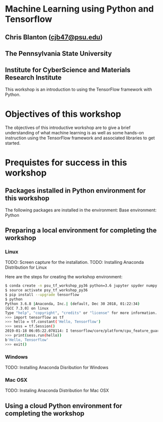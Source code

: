 # Machine Learning using Python and Tensorflow
## Chris Blanton (cjb47@psu.edu)
## The Pennsylvania State University
## Institute for CyberScience and Materials Research Institute

This workshop is an introduction to using the TensorFlow framework 
with Python. 

# Objectives of this workshop
The objectives of this introductive workshop are to give a 
brief understanding of what machine learning is as well
as some hands-on instruction using the TensorFlow framework
and associated libraries to get started. 

# Prequistes for success in this workshop

## Packages installed in Python environment for this workshop
The following packages are installed in the environment:
Base environment: Python 

## Preparing a local environment for completing the workshop

### Linux
TODO: Screen capture for the installation. 
TODO: Installing Anaconda Distribution for Linux

Here are the steps for creating the workshop environment:

```bash
$ conda create -n psu_tf_workshop_py36 python=3.6 jupyter spyder numpy pandas scikit-learn matplotlib
$ source activate psy_tf_workshop_py36
$ pip install --upgrade tensorflow
$ python
Python 3.6.8 |Anaconda, Inc.| (default, Dec 30 2018, 01:22:34) 
[GCC 7.3.0] on linux
Type "help", "copyright", "credits" or "license" for more information.
>>> import tensorflow as tf
>>> hello = tf.constant('Hello, Tensorflow')
>>> sess = tf.Session()
2019-01-18 06:05:22.078114: I tensorflow/core/platform/cpu_feature_guard.cc:141] Your CPU supports instructions that this TensorFlow binary was not compiled to use: AVX2
>>> print(sess.run(hello))
b'Hello, Tensorflow'
>>> exit()
```



### Windows
TODO: Installing Anaconda Disribution for Windows

### Mac OSX
TODO: Instaling Anaconda Distribution for Mac OSX

## Using a cloud Python environment for completing the workshop

